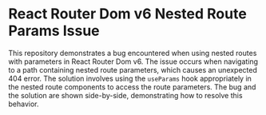 # React Router Dom v6 Nested Route Params Issue

This repository demonstrates a bug encountered when using nested routes with parameters in React Router Dom v6.  The issue occurs when navigating to a path containing nested route parameters, which causes an unexpected 404 error.  The solution involves using the `useParams` hook appropriately in the nested route components to access the route parameters.  The bug and the solution are shown side-by-side, demonstrating how to resolve this behavior. 